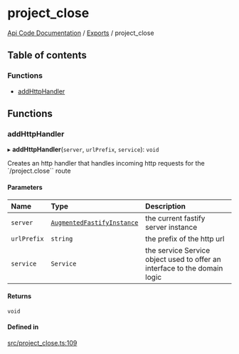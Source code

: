 # project\_close
 
[Api Code Documentation](../README.md) / [Exports](../modules.md) / project\_close

## Table of contents

### Functions

- [addHttpHandler](project_close.md#addhttphandler)

## Functions

### addHttpHandler

▸ **addHttpHandler**(`server`, `urlPrefix`, `service`): `void`

Creates an http handler that handles incoming http requests for the `/project.close`` route

#### Parameters

| Name | Type | Description |
| :------ | :------ | :------ |
| `server` | [`AugmentedFastifyInstance`](../interfaces/types.AugmentedFastifyInstance.md) | the current fastify server instance |
| `urlPrefix` | `string` | the prefix of the http url |
| `service` | `Service` | the service Service object used to offer an interface to the domain logic |

#### Returns

`void`

#### Defined in

[src/project_close.ts:109](https://github.com/openkfw/TruBudget/blob/3cf6626/api/src/project_close.ts#L109)
